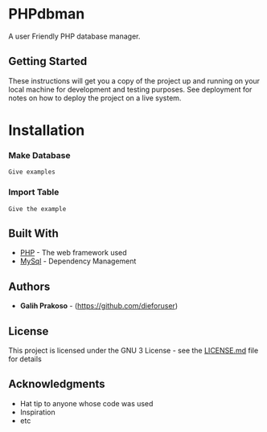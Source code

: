 # PHPdbman

A user Friendly PHP database manager.

## Getting Started

These instructions will get you a copy of the project up and running on your local machine for development and testing purposes. See deployment for notes on how to deploy the project on a live system.

# Installation

### Make Database

```
Give examples
```


### Import Table

```
Give the example
```

## Built With

* [PHP](http://www.dropwizard.io/1.0.2/docs/) - The web framework used
* [MySql](https://maven.apache.org/) - Dependency Management


## Authors

* **Galih Prakoso** - (https://github.com/dieforuser)

## License

This project is licensed under the GNU 3 License - see the [LICENSE.md](https://github.com/dieforuser/PHPdbman/blob/master/LICENSE) file for details

## Acknowledgments

* Hat tip to anyone whose code was used
* Inspiration
* etc
